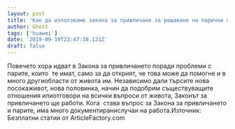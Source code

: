 ```yaml
---
layout: post
title: 'Как да използваме закона за привличане за решаване на парични проблеми'
author: Ghost
tags: ['huawei']
date: '2019-09-19T23:47:38.121Z'
draft: false
---
```


Повечето хора идват в Закона за привличането поради проблеми с парите, които  те имат, само за да открият, че това може да помогне и в много другиобласти от живота им. Независимо дали търсите нова посокаживот, нова половинка, начин да подобрим съществуващите отношения илиотговори на всички въпроси от живота, Законът за привличането ще работи. Кога  става въпрос за Закона за привличането и парите, има много документиранислучаи на работа.Източник: Безплатни статии от ArticleFactory.com
